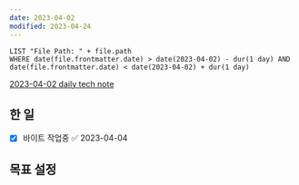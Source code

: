 ```yaml
---
date: 2023-04-02
modified: 2023-04-24
---
```


```dataview
LIST "File Path: " + file.path
WHERE date(file.frontmatter.date) > date(2023-04-02) - dur(1 day) AND date(file.frontmatter.date) < date(2023-04-02) + dur(1 day)
```

[2023-04-02 daily tech note](src/contents/topic/tech-review/T2023-04-02/T2023-04-02.md)

## 한 일

- [x] 바이트 작업중 ✅ 2023-04-04

## 목표 설정
